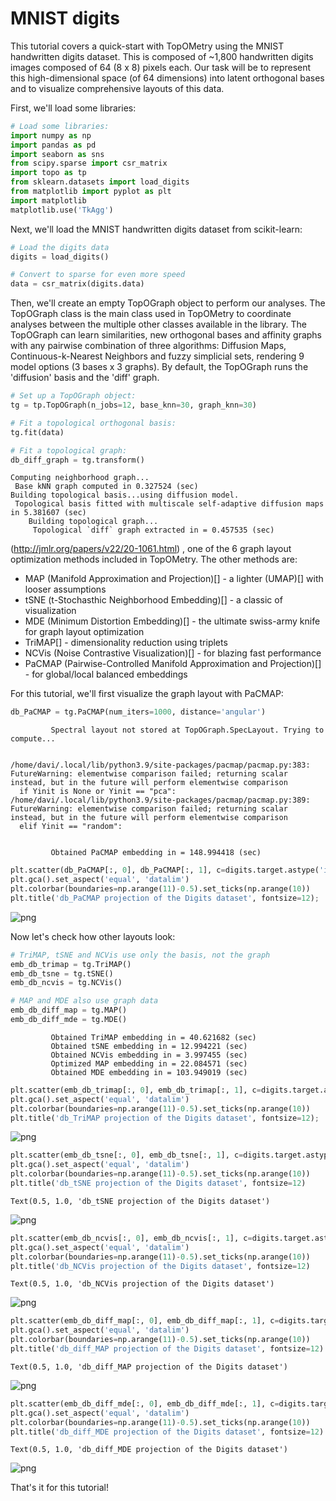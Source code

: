 # MNIST digits

This tutorial covers a quick-start with TopOMetry using the MNIST handwritten digits dataset. This is composed of ~1,800 handwritten digits images composed of 64 (8 x 8) pixels each. Our task will be to represent this high-dimensional space (of 64 dimensions) into latent orthogonal bases and to visualize comprehensive layouts of this data.
    
First, we'll load some libraries:


```python
# Load some libraries:
import numpy as np
import pandas as pd
import seaborn as sns
from scipy.sparse import csr_matrix
import topo as tp
from sklearn.datasets import load_digits
from matplotlib import pyplot as plt
import matplotlib
matplotlib.use('TkAgg')
```

Next, we'll load the MNIST handwritten digits dataset from scikit-learn:


```python
# Load the digits data
digits = load_digits()

# Convert to sparse for even more speed
data = csr_matrix(digits.data)
```

Then, we'll create an empty TopOGraph object to perform our analyses. The TopOGraph class is the main class used in TopOMetry to coordinate analyses between the multiple other classes available in the library. The TopOGraph can learn similarities, new orthogonal bases and affinity graphs with any pairwise combination of three algorithms: Diffusion Maps, Continuous-k-Nearest Neighbors and fuzzy simplicial sets, rendering 9 model options (3 bases x 3 graphs). By default, the TopOGraph runs the 'diffusion' basis and the 'diff' graph.  


```python
# Set up a TopOGraph object:
tg = tp.TopOGraph(n_jobs=12, base_knn=30, graph_knn=30)

# Fit a topological orthogonal basis:
tg.fit(data)

# Fit a topological graph:
db_diff_graph = tg.transform()
```

    Computing neighborhood graph...
     Base kNN graph computed in 0.327524 (sec)
    Building topological basis...using diffusion model.
     Topological basis fitted with multiscale self-adaptive diffusion maps in 5.381607 (sec)
        Building topological graph...
         Topological `diff` graph extracted in = 0.457535 (sec)


(http://jmlr.org/papers/v22/20-1061.html) , one of the 6 graph layout optimization methods included in TopOMetry. The other methods are:

* MAP (Manifold Approximation and Projection)[] - a lighter (UMAP)[] with looser assumptions
* tSNE (t-Stochasthic Neighborhood Embedding)[] - a classic of visualization
* MDE (Minimum Distortion Embedding)[] - the ultimate swiss-army knife for graph layout optimization
* TriMAP[] - dimensionality reduction using triplets
* NCVis (Noise Contrastive Visualization)[] - for blazing fast performance
* PaCMAP (Pairwise-Controlled Manifold Approximation and Projection)[] - for global/local balanced embeddings

For this tutorial, we'll first visualize the graph layout with PaCMAP:


```python
db_PaCMAP = tg.PaCMAP(num_iters=1000, distance='angular')
```

             Spectral layout not stored at TopOGraph.SpecLayout. Trying to compute...


    /home/davi/.local/lib/python3.9/site-packages/pacmap/pacmap.py:383: FutureWarning: elementwise comparison failed; returning scalar instead, but in the future will perform elementwise comparison
      if Yinit is None or Yinit == "pca":
    /home/davi/.local/lib/python3.9/site-packages/pacmap/pacmap.py:389: FutureWarning: elementwise comparison failed; returning scalar instead, but in the future will perform elementwise comparison
      elif Yinit == "random":


             Obtained PaCMAP embedding in = 148.994418 (sec)



```python
plt.scatter(db_PaCMAP[:, 0], db_PaCMAP[:, 1], c=digits.target.astype('int32'), cmap='Spectral', s=0.5)
plt.gca().set_aspect('equal', 'datalim')
plt.colorbar(boundaries=np.arange(11)-0.5).set_ticks(np.arange(10))
plt.title('db_PaCMAP projection of the Digits dataset', fontsize=12);
```


    
![png](MNIST_TopOMetry_Tutorial_files/MNIST_TopOMetry_Tutorial_8_0.png)
    


Now let's check how other layouts look:


```python
# TriMAP, tSNE and NCVis use only the basis, not the graph
emb_db_trimap = tg.TriMAP()
emb_db_tsne = tg.tSNE()
emb_db_ncvis = tg.NCVis()

# MAP and MDE also use graph data
emb_db_diff_map = tg.MAP()
emb_db_diff_mde = tg.MDE()
```

             Obtained TriMAP embedding in = 40.621682 (sec)
             Obtained tSNE embedding in = 12.994221 (sec)
             Obtained NCVis embedding in = 3.997455 (sec)
             Optimized MAP embedding in = 22.084571 (sec)
             Obtained MDE embedding in = 103.949019 (sec)



```python
plt.scatter(emb_db_trimap[:, 0], emb_db_trimap[:, 1], c=digits.target.astype('int32'), cmap='Spectral', s=0.5)
plt.gca().set_aspect('equal', 'datalim')
plt.colorbar(boundaries=np.arange(11)-0.5).set_ticks(np.arange(10))
plt.title('db_TriMAP projection of the Digits dataset', fontsize=12);
```


    
![png](MNIST_TopOMetry_Tutorial_files/MNIST_TopOMetry_Tutorial_11_0.png)
    



```python
plt.scatter(emb_db_tsne[:, 0], emb_db_tsne[:, 1], c=digits.target.astype('int32'), cmap='Spectral', s=0.5)
plt.gca().set_aspect('equal', 'datalim')
plt.colorbar(boundaries=np.arange(11)-0.5).set_ticks(np.arange(10))
plt.title('db_tSNE projection of the Digits dataset', fontsize=12)
```




    Text(0.5, 1.0, 'db_tSNE projection of the Digits dataset')




    
![png](MNIST_TopOMetry_Tutorial_files/MNIST_TopOMetry_Tutorial_12_1.png)
    



```python
plt.scatter(emb_db_ncvis[:, 0], emb_db_ncvis[:, 1], c=digits.target.astype('int32'), cmap='Spectral', s=0.5)
plt.gca().set_aspect('equal', 'datalim')
plt.colorbar(boundaries=np.arange(11)-0.5).set_ticks(np.arange(10))
plt.title('db_NCVis projection of the Digits dataset', fontsize=12)
```




    Text(0.5, 1.0, 'db_NCVis projection of the Digits dataset')




    
![png](MNIST_TopOMetry_Tutorial_files/MNIST_TopOMetry_Tutorial_13_1.png)
    



```python
plt.scatter(emb_db_diff_map[:, 0], emb_db_diff_map[:, 1], c=digits.target.astype('int32'), cmap='Spectral', s=0.5)
plt.gca().set_aspect('equal', 'datalim')
plt.colorbar(boundaries=np.arange(11)-0.5).set_ticks(np.arange(10))
plt.title('db_diff_MAP projection of the Digits dataset', fontsize=12)
```




    Text(0.5, 1.0, 'db_diff_MAP projection of the Digits dataset')




    
![png](MNIST_TopOMetry_Tutorial_files/MNIST_TopOMetry_Tutorial_14_1.png)
    



```python
plt.scatter(emb_db_diff_mde[:, 0], emb_db_diff_mde[:, 1], c=digits.target.astype('int32'), cmap='Spectral', s=0.5)
plt.gca().set_aspect('equal', 'datalim')
plt.colorbar(boundaries=np.arange(11)-0.5).set_ticks(np.arange(10))
plt.title('db_diff_MDE projection of the Digits dataset', fontsize=12)
```




    Text(0.5, 1.0, 'db_diff_MDE projection of the Digits dataset')




    
![png](MNIST_TopOMetry_Tutorial_files/MNIST_TopOMetry_Tutorial_15_1.png)
    


That's it for this tutorial!
